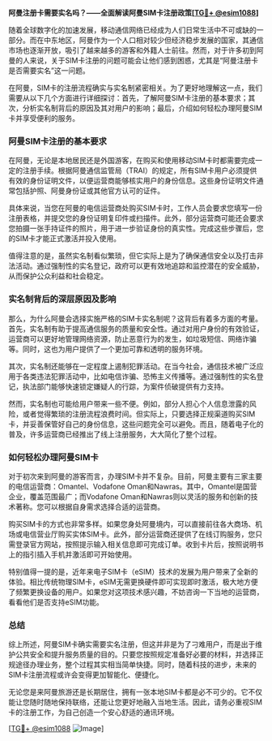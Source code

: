 **阿曼注册卡需要实名吗？——全面解读阿曼SIM卡注册政策[[TG💪+ @esim1088](https://t.me/s/esim1088)]**

随着全球数字化的加速发展，移动通信网络已经成为人们日常生活中不可或缺的一部分。而在中东地区，阿曼作为一个人口相对较少但经济稳步发展的国家，其通信市场也逐渐开放，吸引了越来越多的游客和外籍人士前往。然而，对于许多初到阿曼的人来说，关于SIM卡注册的问题可能会让他们感到困惑，尤其是“阿曼注册卡是否需要实名”这一问题。

在阿曼，SIM卡的注册流程确实与实名制紧密相关。为了更好地理解这一点，我们需要从以下几个方面进行详细探讨：首先，了解阿曼SIM卡注册的基本要求；其次，分析实名制背后的原因及其对用户的影响；最后，介绍如何轻松办理阿曼SIM卡并享受便利的服务。

### 阿曼SIM卡注册的基本要求

在阿曼，无论是本地居民还是外国游客，在购买和使用移动SIM卡时都需要完成一定的注册手续。根据阿曼通信监管局（TRAI）的规定，所有SIM卡用户必须提供有效的身份证明文件，以便运营商能够核实用户的身份信息。这些身份证明文件通常包括护照、阿曼身份证或其他官方认可的证件。

具体来说，当您在阿曼的电信运营商处购买SIM卡时，工作人员会要求您填写一份注册表格，并提交您的身份证明复印件或扫描件。此外，部分运营商可能还会要求您拍摄一张手持证件的照片，用于进一步验证身份的真实性。完成这些步骤后，您的SIM卡才能正式激活并投入使用。

值得注意的是，虽然实名制看似繁琐，但它实际上是为了确保通信安全以及打击非法活动。通过强制性的实名登记，政府可以更有效地追踪和监控潜在的安全威胁，从而保护公众利益和社会稳定。

### 实名制背后的深层原因及影响

那么，为什么阿曼会选择实施严格的SIM卡实名制呢？这背后有着多方面的考量。首先，实名制有助于提高通信服务的质量和安全性。通过对用户身份的有效验证，运营商可以更好地管理网络资源，防止恶意行为的发生，如垃圾短信、网络诈骗等。同时，这也为用户提供了一个更加可靠和透明的服务环境。

其次，实名制还能够在一定程度上遏制犯罪活动。在当今社会，通信技术被广泛应用于各类违法犯罪活动中，比如电信诈骗、恐怖主义传播等。通过强制性的实名登记，执法部门能够快速锁定嫌疑人的行踪，为案件侦破提供有力支持。

然而，实名制也可能给用户带来一些不便。例如，部分人担心个人信息泄露的风险，或者觉得繁琐的注册流程浪费时间。但实际上，只要选择正规渠道购买SIM卡，并妥善保管好自己的身份信息，这些问题完全可以避免。而且，随着电子化的普及，许多运营商已经推出了线上注册服务，大大简化了整个过程。

### 如何轻松办理阿曼SIM卡

对于初次来到阿曼的游客而言，办理SIM卡并不复杂。目前，阿曼主要有三家主要的电信运营商：Omantel、Vodafone Oman和Nawras。其中，Omantel是国营企业，覆盖范围最广；而Vodafone Oman和Nawras则以灵活的服务和创新的技术著称。您可以根据自身需求选择合适的运营商。

购买SIM卡的方式也非常多样。如果您身处阿曼境内，可以直接前往各大商场、机场或电信营业厅购买实体SIM卡。此外，部分运营商还提供了在线订购服务，您只需登录官方网站，按照提示输入相关信息即可完成订单。收到卡片后，按照说明书上的指引插入手机并激活即可开始使用。

特别值得一提的是，近年来电子SIM卡（eSIM）技术的发展为用户带来了全新的体验。相比传统物理SIM卡，eSIM无需更换硬件即可实现即时激活，极大地方便了频繁更换设备的用户。如果您对这项技术感兴趣，不妨咨询一下当地的运营商，看看他们是否支持eSIM功能。

### 总结

综上所述，阿曼SIM卡确实需要实名注册，但这并非是为了刁难用户，而是出于维护公共安全和提升服务质量的目的。只要您按照规定准备好必要的材料，并选择正规途径办理业务，整个过程其实相当简单快捷。同时，随着科技的进步，未来的SIM卡注册流程或许会变得更加智能化、便捷化。

无论您是来阿曼旅游还是长期居住，拥有一张本地SIM卡都是必不可少的。它不仅能让您随时随地保持联络，还能让您更好地融入当地生活。因此，请务必重视SIM卡的注册工作，为自己创造一个安心舒适的通讯环境。

[[TG💪+ @esim1088](https://t.me/s/esim1088) ![Image](https://i.postimg.cc/4NQfJmqS/Snipaste-2025-05-13-00-14-12.png)]